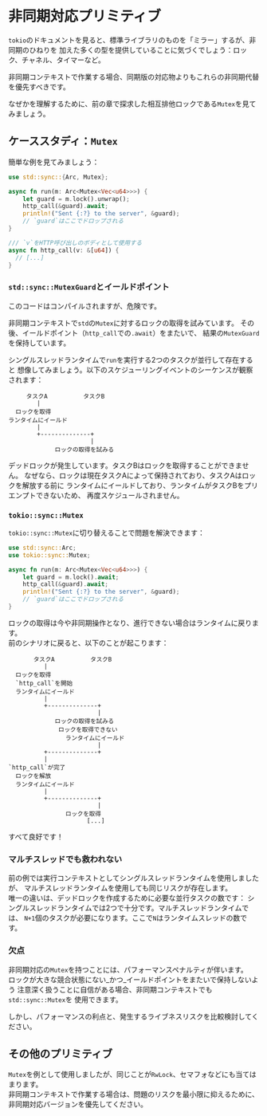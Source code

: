 # 非同期対応プリミティブ

`tokio`のドキュメントを見ると、標準ライブラリのものを「ミラー」するが、非同期のひねりを
加えた多くの型を提供していることに気づくでしょう：ロック、チャネル、タイマーなど。

非同期コンテキストで作業する場合、同期版の対応物よりもこれらの非同期代替を優先すべきです。

なぜかを理解するために、前の章で探求した相互排他ロックである`Mutex`を見てみましょう。

## ケーススタディ：`Mutex`

簡単な例を見てみましょう：

```rust
use std::sync::{Arc, Mutex};

async fn run(m: Arc<Mutex<Vec<u64>>>) {
    let guard = m.lock().unwrap();
    http_call(&guard).await;
    println!("Sent {:?} to the server", &guard);
    // `guard`はここでドロップされる
}

/// `v`をHTTP呼び出しのボディとして使用する
async fn http_call(v: &[u64]) {
  // [...]
}
```

### `std::sync::MutexGuard`とイールドポイント

このコードはコンパイルされますが、危険です。

非同期コンテキストで`std`の`Mutex`に対するロックの取得を試みています。
その後、イールドポイント（`http_call`での`.await`）をまたいで、
結果の`MutexGuard`を保持しています。

シングルスレッドランタイムで`run`を実行する2つのタスクが並行して存在すると
想像してみましょう。以下のスケジューリングイベントのシーケンスが観察されます：

```text
     タスクA          タスクB
        | 
  ロックを取得
ランタイムにイールド
        | 
        +--------------+
                       |
             ロックの取得を試みる
```

デッドロックが発生しています。タスクBはロックを取得することができません。
なぜなら、ロックは現在タスクAによって保持されており、タスクAはロックを解放する前に
ランタイムにイールドしており、ランタイムがタスクBをプリエンプトできないため、
再度スケジュールされません。

### `tokio::sync::Mutex`

`tokio::sync::Mutex`に切り替えることで問題を解決できます：

```rust
use std::sync::Arc;
use tokio::sync::Mutex;

async fn run(m: Arc<Mutex<Vec<u64>>>) {
    let guard = m.lock().await;
    http_call(&guard).await;
    println!("Sent {:?} to the server", &guard);
    // `guard`はここでドロップされる
}
```

ロックの取得は今や非同期操作となり、進行できない場合はランタイムに戻ります。\
前のシナリオに戻ると、以下のことが起こります：

```text
       タスクA          タスクB
          | 
  ロックを取得
  `http_call`を開始
  ランタイムにイールド
          | 
          +--------------+
                         |
             ロックの取得を試みる
              ロックを取得できない
                ランタイムにイールド
                         |
          +--------------+
          |
`http_call`が完了      
  ロックを解放
  ランタイムにイールド
          |
          +--------------+
                         |
                ロックを取得
                      [...]
```

すべて良好です！

### マルチスレッドでも救われない

前の例では実行コンテキストとしてシングルスレッドランタイムを使用しましたが、
マルチスレッドランタイムを使用しても同じリスクが存在します。\
唯一の違いは、デッドロックを作成するために必要な並行タスクの数です：
シングルスレッドランタイムでは2つで十分です。マルチスレッドランタイムでは、
`N+1`個のタスクが必要になります。ここで`N`はランタイムスレッドの数です。

### 欠点

非同期対応の`Mutex`を持つことには、パフォーマンスペナルティが伴います。\
ロックが大きな競合状態にない_かつ_イールドポイントをまたいで保持しないよう
注意深く扱うことに自信がある場合、非同期コンテキストでも`std::sync::Mutex`を
使用できます。

しかし、パフォーマンスの利点と、発生するライブネスリスクを比較検討してください。

## その他のプリミティブ

`Mutex`を例として使用しましたが、同じことが`RwLock`、セマフォなどにも当てはまります。\
非同期コンテキストで作業する場合は、問題のリスクを最小限に抑えるために、
非同期対応バージョンを優先してください。